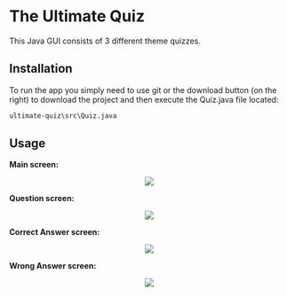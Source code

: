# The Ultimate Quiz

This Java GUI consists of 3 different theme quizzes.

## Installation

To run the app you simply need to use git or the download button (on the right) to download the project and then execute the Quiz.java file located:

```bash
ultimate-quiz\src\Quiz.java
```

## Usage

**Main screen:**

<p align="center">
  <img src="https://i.ibb.co/pPD5fG1/image.png">
</p>

**Question screen:**

<p align="center">
  <img src="https://i.ibb.co/W2tLdbk/q1.png">
</p>

**Correct Answer screen:**

<p align="center">
  <img src="https://i.ibb.co/7CR5WcD/image.png">
</p>

**Wrong Answer screen:**

<p align="center">
  <img src="https://i.ibb.co/FK7kBb7/image.png">
</p>
